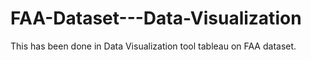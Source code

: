 # FAA-Dataset---Data-Visualization
This has been done in Data Visualization tool tableau on FAA dataset.
